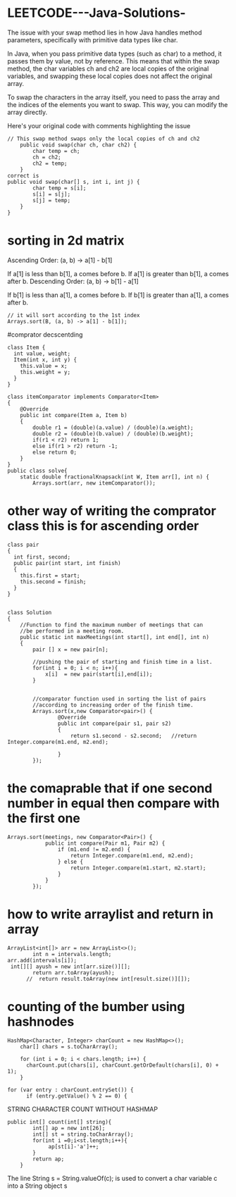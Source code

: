 # LEETCODE---Java-Solutions-
The issue with your swap method lies in how Java handles method parameters, specifically with primitive data types like char.

In Java, when you pass primitive data types (such as char) to a method, it passes them by value, not by reference. This means that within the swap method, the char variables ch and ch2 are local copies of the original variables, and swapping these local copies does not affect the original array.

To swap the characters in the array itself, you need to pass the array and the indices of the elements you want to swap. This way, you can modify the array directly.

Here's your original code with comments highlighting the issue

```
// This swap method swaps only the local copies of ch and ch2
    public void swap(char ch, char ch2) {
        char temp = ch;
        ch = ch2;
        ch2 = temp;
    }
correct is 
public void swap(char[] s, int i, int j) {
        char temp = s[i];
        s[i] = s[j];
        s[j] = temp;
    }
}
```
# sorting in 2d matrix 
Ascending Order: (a, b) -> a[1] - b[1]

If a[1] is less than b[1], a comes before b.
If a[1] is greater than b[1], a comes after b.
Descending Order: (a, b) -> b[1] - a[1]

If b[1] is less than a[1], a comes before b.
If b[1] is greater than a[1], a comes after b.

```
// it will sort according to the 1st index 
Arrays.sort(B, (a, b) -> a[1] - b[1]);
```
#comprator 
decscentding
```
class Item {
  int value, weight;
  Item(int x, int y) {
    this.value = x;
    this.weight = y;
  }
}

class itemComparator implements Comparator<Item>
{
    @Override
    public int compare(Item a, Item b) 
    {
        double r1 = (double)(a.value) / (double)(a.weight); 
        double r2 = (double)(b.value) / (double)(b.weight); 
        if(r1 < r2) return 1; 
        else if(r1 > r2) return -1; 
        else return 0; 
    }
}
public class solve{
    static double fractionalKnapsack(int W, Item arr[], int n) {
        Arrays.sort(arr, new itemComparator());
```
# other way of writing the comprator class this is for ascending order 
```
class pair 
{
  int first, second;
  public pair(int start, int finish)
  {
    this.first = start;
    this.second = finish;
  }
}


class Solution 
{
    //Function to find the maximum number of meetings that can
    //be performed in a meeting room.
    public static int maxMeetings(int start[], int end[], int n) 
    {
        pair [] x = new pair[n];
        
        //pushing the pair of starting and finish time in a list.
        for(int i = 0; i < n; i++){
            x[i]  = new pair(start[i],end[i]);
        }
        
        
        //comparator function used in sorting the list of pairs 
        //according to increasing order of the finish time.
        Arrays.sort(x,new Comparator<pair>() {
                @Override
                public int compare(pair s1, pair s2)
                {
                    return s1.second - s2.second;   //return Integer.compare(m1.end, m2.end);

                }
        });

```
# the comaprable that if one second number in equal then compare with the first one 
```
Arrays.sort(meetings, new Comparator<Pair>() {
            public int compare(Pair m1, Pair m2) {
                if (m1.end != m2.end) {
                    return Integer.compare(m1.end, m2.end);
                } else {
                    return Integer.compare(m1.start, m2.start);
                }
            }
        });
```

# how to write arraylist and return in array 
```
ArrayList<int[]> arr = new ArrayList<>();
        int n = intervals.length;
arr.add(intervals[i]);
 int[][] ayush = new int[arr.size()][];
        return arr.toArray(ayush);
      //  return result.toArray(new int[result.size()][]);
```
# counting of the bumber using hashnodes 
```
HashMap<Character, Integer> charCount = new HashMap<>();
    char[] chars = s.toCharArray();

    for (int i = 0; i < chars.length; i++) {
      charCount.put(chars[i], charCount.getOrDefault(chars[i], 0) + 1);
    }

for (var entry : charCount.entrySet()) {
      if (entry.getValue() % 2 == 0) {

```
STRING CHARACTER COUNT WITHOUT HASHMAP
```
public int[] count(int[] string){
        int[] ap = new int[26];
        int[] st = string.toCharArray();
        for(int i =0;i<st.length;i++){
             ap[st[i]-'a']++;
        }
        return ap;
    }
```
The line String s = String.valueOf(c); is used to convert a char variable c into a String object s

